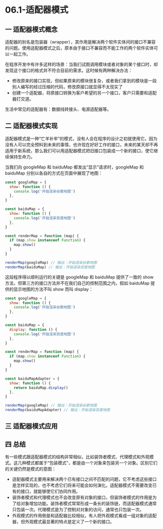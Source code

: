 # 06.1-适配器模式

## 一 适配器模式概念

适配器的别名是包装器（wrapper），其作用是解决两个软件实体间的接口不兼容的问题。使用适配器模式之后，原本由于接口不兼容而不能工作的两个软件实体可以一起工作。

在程序开发中有许多这样的场景：当我们试图调用模块或者对象的某个接口时，却发现这个接口的格式并不符合目前的需求。这时候有两种解决办法：

- 修改原来的接口实现，但如果原来的模块很复杂，或者我们拿到的模块是一段别人编写的经过压缩的代码，修改原接口就显得不太现实了
- 创建一个适配器，将原接口转换为客户希望的另一个接口，客户只需要和适配器打交道。

生活中常见的适配器有：数据线转接头、电源适配器等。

## 二 适配器模式实现

适配器模式是一种“亡羊补牢”的模式，没有人会在程序的设计之初就使用它。因为没有人可以完全预料到未来的事情，也许现在好好工作的接口，未来的某天却不再适用于新系统，那么我们可以用适配器模式把旧接口包装成一个新的接口，使它继续保持生命力。

当我们向 googleMap 和 baiduMap 都发出“显示”请求时，googleMap 和 baiduMap 分别以各自的方式在页面中展现了地图：

```js
const googleMap = {
  show: function () {
    console.log('开始渲染谷歌地图')
  },
}

const baiduMap = {
  show: function () {
    console.log('开始渲染百度地图')
  },
}

const renderMap = function (map) {
  if (map.show instanceof Function) {
    map.show()
  }
}

renderMap(googleMap) // 输出：开始渲染谷歌地图
renderMap(baiduMap) // 输出：开始渲染百度地图
```

这段程序得以顺利运行的关键是 googleMap 和 baiduMap 提供了一致的 show 方法，但第三方的接口方法并不在我们自己的控制范围之内，假如 baiduMap 提供的显示地图的方法不叫 show 而叫 display：

```js
const googleMap = {
  show: function () {
    console.log('开始渲染谷歌地图')
  },
}

const baiduMap = {
  display: function () {
    console.log('开始渲染百度地图')
  },
}

const renderMap = function (map) {
  if (map.show instanceof Function) {
    map.show()
  }
}

const baiduMapAdapter = {
  show: function () {
    return baiduMap.display()
  },
}

renderMap(googleMap) // 输出：开始渲染谷歌地图
renderMap(baiduMapAdapter) // 输出：开始渲染百度地图
```

## 三 适配器模式应用

## 四 总结

有一些模式跟适配器模式的结构非常相似，比如装饰者模式、代理模式和外观模式。这几种模式都属于“包装模式”，都是由一个对象来包装另一个对象。区别它们的关键仍然是模式的意图：

- 适配器模式主要用来解决两个已有接口之间不匹配的问题，它不考虑这些接口是怎样实现的，也不考虑它们将来可能会如何演化。适配器模式不需要改变已有的接口，就能够使它们协同作用。
- 装饰者模式和代理模式也不会改变原有对象的接口，但装饰者模式的作用是为了给对象增加功能。装饰者模式常常形成一条长的装饰链，而适配器模式通常只包装一次。代理模式是为了控制对对象的访问，通常也只包装一次。
- 外观模式的作用倒是和适配器比较相似，有人把外观模式看成一组对象的适配器，但外观模式最显著的特点是定义了一个新的接口。
